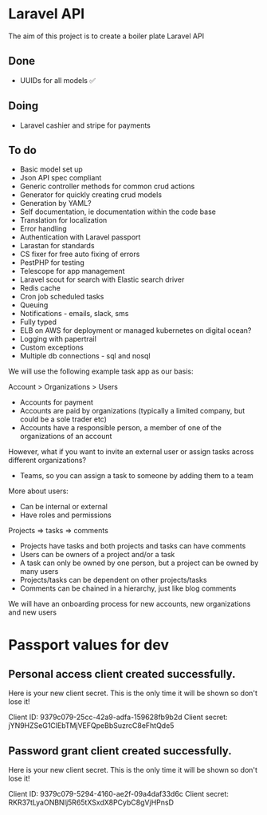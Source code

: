 # Laravel API

The aim of this project is to create a boiler plate Laravel API

## Done
* UUIDs for all models ✅

## Doing
* Laravel cashier and stripe for payments
## To do
* Basic model set up
* Json API spec compliant
* Generic controller methods for common crud actions
* Generator for quickly creating crud models
* Generation by YAML?
* Self documentation, ie documentation within the code base
* Translation for localization
* Error handling
* Authentication with Laravel passport
* Larastan for standards
* CS fixer for free auto fixing of errors
* PestPHP for testing
* Telescope for app management
* Laravel scout for search with Elastic search driver
* Redis cache
* Cron job scheduled tasks
* Queuing 
* Notifications - emails, slack, sms
* Fully typed
* ELB on AWS for deployment or managed kubernetes on digital ocean?
* Logging with papertrail
* Custom exceptions
* Multiple db connections - sql and nosql
  

We will use the following example task app as our basis:

Account > Organizations > Users
* Accounts for payment
* Accounts are paid by organizations (typically a limited company, but could be a sole trader etc)
* Accounts have a responsible person, a member of one of the organizations of an account

However, what if you want to invite an external user or assign tasks across different organizations? 
* Teams, so you can assign a task to someone by adding them to a team

More about users:
* Can be internal or external
 * Have roles and permissions

Projects => tasks => comments
* Projects have tasks and both projects and tasks can have comments
* Users can be owners of a project and/or a task
* A task can only be owned by one person, but a project can be owned by many users
* Projects/tasks can be dependent on other projects/tasks
* Comments can be chained in a hierarchy, just like blog comments

We will have an onboarding process for new accounts, new organizations and new users


# Passport values for dev

## Personal access client created successfully.
Here is your new client secret. This is the only time it will be shown so don't lose it!

Client ID: 9379c079-25cc-42a9-adfa-159628fb9b2d
Client secret: jYN9HZSeG1ClEbTMjVEFQpeBbSuzrcC8eFhtQde5

## Password grant client created successfully.
Here is your new client secret. This is the only time it will be shown so don't lose it!

Client ID: 9379c079-5294-4160-ae2f-09a4daf33d6c
Client secret: RKR37tLyaONBNIj5R65tXSxdX8PCybC8gVjHPnsD

